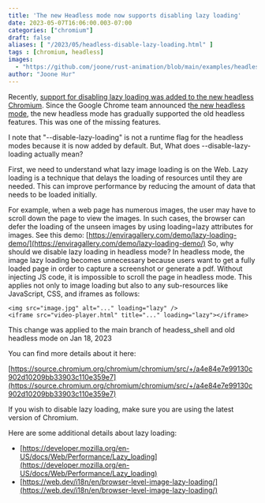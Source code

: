 ```yaml
---
title: 'The new Headless mode now supports disabling lazy loading'
date: 2023-05-07T16:06:00.003-07:00
categories: ["chromium"]
draft: false
aliases: [ "/2023/05/headless-disable-lazy-loading.html" ]
tags : [chromium, headless]
images:
  - "https://github.com/joone/rust-animation/blob/main/examples/headless-chrome.webp?raw=true"
author: "Joone Hur"
---
```


Recently, [support for disabling lazy loading was added to the new headless Chromium](https://chromium-review.googlesource.com/c/chromium/src/+/4510361). 
Since the Google Chrome team announced t[he new headless mode](https://developer.chrome.com/articles/new-headless/), the new headless mode has gradually supported the old headless features. This was one of the missing features. 

I note that "--disable-lazy-loading" is not a runtime flag for the headless modes because it is now added by default.
But, What does --disable-lazy-loading actually mean?

First, we need to understand what lazy image loading is on the Web.
Lazy loading is a technique that delays the loading of resources until they are needed. This can improve performance by reducing the amount of data that needs to be loaded initially. 

For example, when  a  web page has numerous images, the user may have to scroll down the page to view the images. In such cases, the browser can defer the loading of the unseen images by using loading=lazy attributes for images. See this demo: [https://enviragallery.com/demo/lazy-loading-demo/](https://enviragallery.com/demo/lazy-loading-demo/)
So, why should we disable lazy loading in headless mode?
In headless mode,  the image lazy loading becomes unnecessary because users want to get a fully loaded page in order to capture a screenshot or generate a pdf.  Without injecting JS code, it is impossible to scroll the page in headless mode.
This applies not only to image loading but also to any sub-resources like JavaScript, CSS, and iframes as follows:


```
<img src="image.jpg" alt="..." loading="lazy" />
<iframe src="video-player.html" title="..." loading="lazy"></iframe>
```
This change was applied to the main branch of headess_shell and old headless mode on Jan 18, 2023

You can find more details about it here:

[https://source.chromium.org/chromium/chromium/src/+/a4e84e7e99130c902d10209bb33903c110e359e7](https://source.chromium.org/chromium/chromium/src/+/a4e84e7e99130c902d10209bb33903c110e359e7)

If you wish to disable lazy loading, make sure you are using the latest version of Chromium.

Here are some additional details about lazy loading:
* [https://developer.mozilla.org/en-US/docs/Web/Performance/Lazy_loading](https://developer.mozilla.org/en-US/docs/Web/Performance/Lazy_loading)
* [https://web.dev/i18n/en/browser-level-image-lazy-loading/](https://web.dev/i18n/en/browser-level-image-lazy-loading/)

